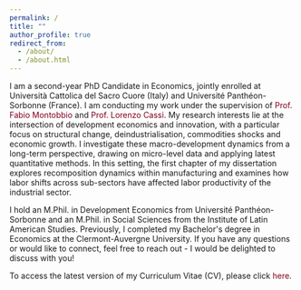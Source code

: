 ```yaml
---
permalink: /
title: ""
author_profile: true
redirect_from: 
  - /about/
  - /about.html
---
```

<p>
  I am a second-year PhD Candidate in Economics, jointly enrolled at Università Cattolica del Sacro Cuore (Italy) and Université Panthéon-Sorbonne (France). I am conducting my work under the supervision of 
  <a href="https://sites.google.com/site/montobbiofabio/" target="_blank" style="color: #800020; text-decoration: none;">Prof. Fabio Montobbio</a> 
  and 
  <a href="https://lorenzocassi.wordpress.com/cv/" target="_blank" style="color: #800020; text-decoration: none;">Prof. Lorenzo Cassi</a>. 
  My research interests lie at the intersection of development economics and innovation, with a particular focus on structural change, deindustrialisation, commodities shocks and economic growth. I investigate these macro-development dynamics from a long-term perspective, drawing on micro-level data and applying latest quantitative methods. In this setting, the first chapter of my dissertation explores recomposition dynamics within manufacturing and examines how labor shifts across sub-sectors have affected labor productivity of the industrial sector.
</p>

I hold an M.Phil. in Development Economics from Université Panthéon-Sorbonne and an M.Phil. in Social Sciences from the Institute of Latin American Studies. Previously, I completed my Bachelor's degree in Economics at the Clermont-Auvergne University. If you have any questions or would like to connect, feel free to reach out - I would be delighted to discuss with you!

To access the latest version of my Curriculum Vitae (CV), please click 
<a href="https://yanisbkt-econ.github.io/files/MyCV.pdf" target="_blank" style="color: #800020; text-decoration: none;">here</a>.
